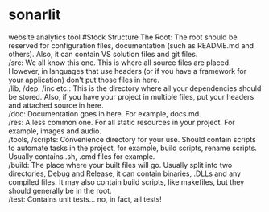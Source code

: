 # sonarlit
website analytics tool 
#Stock Structure
The Root: The root should be reserved for configuration files, documentation (such as README.md and others). Also, it can contain VS solution files and git files.  
/src: We all know this one. This is where all source files are placed. However, in languages that use headers (or if you have a framework for your application) don't put those files in here.  
/lib, /dep, /inc etc.: This is the directory where all your dependencies should be stored. Also, if you have your project in multiple files, put your headers and attached source in here.  
/doc: Documentation goes in here. For example, docs.md.  
/res: A less common one. For all static resources in your project. For example, images and audio.  
/tools, /scripts: Convenience directory for your use. Should contain scripts to automate tasks in the project, for example, build scripts, rename scripts. Usually contains .sh, .cmd files for example.  
/build: The place where your built files will go. Usually split into two directories, Debug and Release, it can contain binaries, .DLLs and any compiled files. It may also contain build scripts, like makefiles, but they should generally be in the root.  
/test: Contains unit tests... no, in fact, all tests!  
